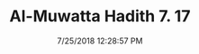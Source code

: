 ---
title        : "Al-Muwatta Hadith 7. 17"
date         : 7/25/2018 12:28:57 PM
draft        : false
type         : "hadith"
layout       : "hadith"
BookCode     : "AMH"
VolumeNumber : "7"
HadithNumber : "17"
categories  :  ["Prayer, Tahajjud - The Command to Pray the Witr"]
---